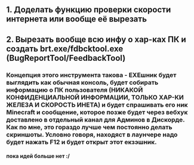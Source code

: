 ## 1. Доделать функцию проверки скорости интернета или вообще её вырезать
## 2. Вырезать вообще всю инфу о хар-ках ПК и создать brt.exe/fdbcktool.exe (BugReportTool/FeedbackTool)
###     Концепция этого инструмента такова - EXEшник будет выглядить как обычная консоль, будет собирать информацию о ПК пользователя (НИКАКОЙ КОНФИДЕНЦИАЛЬНОЙ ИНФОРМАЦИИ, ТОЛЬКО ХАР-КИ ЖЕЛЕЗА И СКОРОСТЬ ИНЕТА) и будет спрашивать его ник Minecraft и сообщение, которое позже будет через вебхук доставлено в отдельный канал для Админов в Дискорде. Как по мне, это гораздо лучше чем постоянно делать скриншоты. Условно говоря, находяст в лаунчере надо будет нажать F12 и будет открыт этот екзэшник.
#### пока идей больше нет :/
